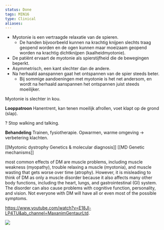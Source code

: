 ```yaml
---
status: Done
tags: MIN16
type: Clinical
aliases:
---
```

  
- Myotonie is een vertraagde relaxatie van de spieren.
	- De handen bijvoorbeeld kunnen na krachtig knijpen slechts traag geopend worden en de ogen kunnen maar moeizaam geopend worden na krachtig dichtknijpen (kaalheidmyotonie).
- De patiënt ervaart de myotonie als spierstijfheid die de bewegingen beperkt.
- Asymmetrisch, een kant slechter dan de andere. 
- Na herhaald aanspannen gaat het ontspannen van de spier steeds beter.
	- Bij sommige aandoeningen met myotonie is het net andersom, en wordt na herhaald aanspannen het ontspannen juist steeds moeilijker.

Myotonie is slechter in kou. 

**Looppatroon**
Hanentrent, kan tenen moeilijk afrollen, voet klapt op de grond (slap).

? Stop walking and talking.

**Behandeling**
Trainen, fysiotherapie.
Opwarmen, warme omgeving -> verbetering klachten. 

[[Myotonic dystrophy Genetics & molecular diagnosis]]
[[MD Genetic mechanisms]]

most common effects of DM are muscle problems, including muscle weakness (myopathy), trouble relaxing a muscle (myotonia), and muscle wasting that gets worse over time (atrophy). However, it is misleading to think of DM as only a muscle disorder because it also affects many other body functions, including the heart, lungs, and gastrointestinal (GI) system. The disorder can also cause problems with cognitive function, personality, and vision. Not everyone with DM will have all or even most of the possible symptoms.

https://www.youtube.com/watch?v=E18Jl-LP4TU&ab_channel=MaxanimGentaurLtd.

![](https://i.imgur.com/2RfZiMq.png)
